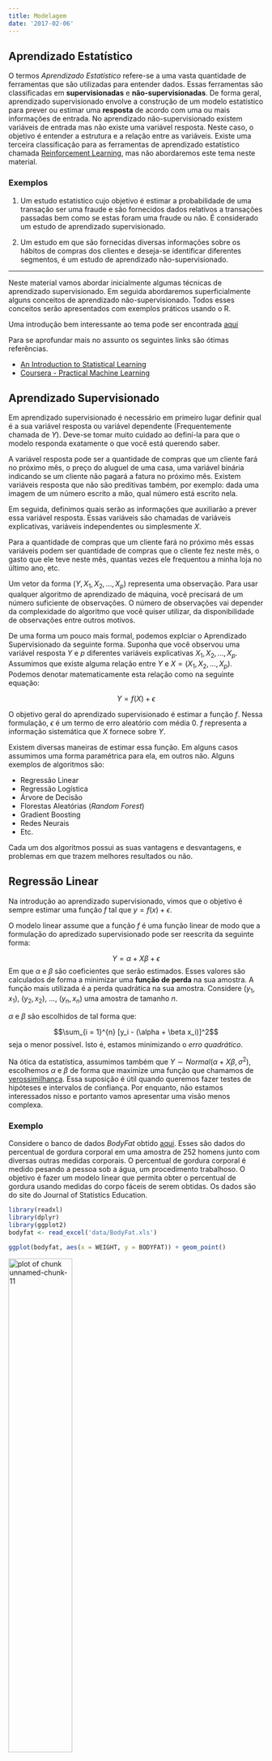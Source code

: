 ```yaml
---
title: Modelagem
date: '2017-02-06'
---
```






## Aprendizado Estatístico

O termos *Aprendizado Estatístico* refere-se a uma vasta quantidade de ferramentas
que são utilizadas para entender dados. Essas ferramentas são classificadas em 
**supervisionadas** e **não-supervisionadas**. De forma geral, aprendizado
supervisionado envolve a construção de um modelo estatístico para prever ou estimar
uma **resposta** de acordo com uma ou mais informações de entrada. No aprendizado 
não-supervisionado existem variáveis de entrada mas não existe uma variável resposta. 
Neste caso, o objetivo é entender a estrutura e a relação entre as variáveis. Existe
uma terceira classificação para as ferramentas de aprendizado estatístico chamada 
[Reinforcement Learning](https://en.wikipedia.org/wiki/Reinforcement_learning), mas
não abordaremos este tema neste material.

### Exemplos

1. Um estudo estatístico cujo objetivo é estimar a probabilidade de uma transação 
ser uma fraude e são fornecidos dados relativos a transações passadas bem como se 
estas foram uma fraude ou não. É considerado um estudo de aprendizado supervisionado.

2. Um estudo em que são fornecidas diversas informações sobre os hábitos de compras
dos clientes e deseja-se identificar diferentes segmentos, é um
estudo de aprendizado não-supervisionado.

---------

Neste material vamos abordar inicialmente algumas técnicas de aprendizado supervisionado.
Em seguida abordaremos superficialmente alguns conceitos de aprendizado 
não-supervisionado. Todos esses conceitos serão apresentados com exemplos práticos 
usando o R. 

Uma introdução bem interessante ao tema pode ser encontrada [aqui](http://www.r2d3.us/visual-intro-to-machine-learning-part-1/)

Para se aprofundar mais no assunto os seguintes links são ótimas referências.

* [An Introduction to Statistical Learning](http://www-bcf.usc.edu/~gareth/ISL/ISLR%20Sixth%20Printing.pdf)
* [Coursera - Practical Machine Learning](https://www.coursera.org/learn/practical-machine-learning)







## Aprendizado Supervisionado

Em aprendizado supervisionado é necessário em primeiro lugar definir qual é a sua variável
resposta ou variável dependente (Frequentemente chamada de $Y$). Deve-se tomar muito 
cuidado ao definí-la para que o modelo responda exatamente o que você está 
querendo saber. 

A variável resposta pode ser a quantidade de compras que um cliente fará no
próximo mês, o preço do aluguel de uma casa, uma variável binária indicando se 
um cliente não pagará a fatura no próximo mês. Existem variáveis resposta que
não são preditivas também, por exemplo: dada uma imagem de um número escrito a 
mão, qual número está escrito nela.

Em seguida, definimos quais serão as informações que auxiliarão a prever essa
variável resposta. Essas variáveis são chamadas de variáveis explicativas, variáveis 
independentes ou simplesmente $X$.

Para a quantidade de compras que um cliente fará no próximo mês essas variáveis 
podem ser quantidade de compras que o cliente fez neste mês, o gasto que ele teve neste mês,
quantas vezes ele frequentou a minha loja no último ano, etc.

Um vetor da forma $(Y, X_1, X_2, ..., X_p)$ representa uma observação. Para usar
qualquer algoritmo de aprendizado de máquina, você precisará de um número suficiente
de observações. O número de observações vai depender da complexidade do algoritmo 
que você quiser utilizar, da disponibilidade de observações entre outros motivos.

De uma forma um pouco mais formal, podemos explciar o Aprendizado Supervisionado
da seguinte forma. Suponha que você observou uma variável resposta $Y$ e $p$ 
diferentes variáveis explicativas $X_1, X_2, ..., X_p$. Assumimos que existe alguma 
relação entre $Y$ e $X = (X_1, X_2, ..., X_p)$. Podemos denotar matematicamente 
esta relação como na seguinte equação:

$$Y = f(X) + \epsilon$$

O objetivo geral do aprendizado supervisionado é estimar a função $f$.
Nessa formulação, $\epsilon$ é um termo de erro aleatório com média 0. $f$ representa
a informação sistemática que $X$ fornece sobre $Y$.

Existem diversas maneiras de estimar essa função. Em alguns casos assumimos uma
forma paramétrica para ela, em outros não. Alguns exemplos de algoritmos são:

* Regressão Linear
* Regressão Logística
* Árvore de Decisão
* Florestas Aleatórias (*Random Forest*)
* Gradient Boosting
* Redes Neurais
* Etc.

Cada um dos algoritmos possui as suas vantagens e desvantagens, e problemas em 
que trazem melhores resultados ou não. 






## Regressão Linear


Na introdução ao aprendizado supervisionado, vimos que o objetivo é sempre estimar 
uma função $f$ tal que $y = f(x) + \epsilon$.

O modelo linear assume que a função $f$ é uma função linear de modo que a formulação
do apredizado supervisionado pode ser reescrita da seguinte forma:

$$Y = \alpha + X\beta + \epsilon$$
Em que $\alpha$ e $\beta$ são coeficientes que serão estimados. Esses valores são 
calculados de forma a minimizar uma **função de perda** na sua amostra. A função 
mais utilizada é a perda quadrática na sua amostra. Considere $(y_1, x_1)$, $(y_2, x_2)$, ..., $(y_n, x_n)$ uma amostra de tamanho $n$.

$\alpha$ e $\beta$ são escolhidos de tal forma que:

$$\sum_{i = 1}^{n} [y_i - (\alpha + \beta x_i)]^2$$
seja o menor possível. Isto é, estamos minimizando o *erro quadrático*.

Na ótica da estatística, assumimos também que $Y \sim Normal(\alpha + X \beta, \sigma^2)$, 
escolhemos $\alpha$ e $\beta$ de forma que maximize uma função que chamamos de [verossimilhança](https://pt.wikipedia.org/wiki/Fun%C3%A7%C3%A3o_de_verossimilhan%C3%A7a). 
Essa suposição é útil quando queremos fazer testes de hipóteses e intervalos de 
confiança. Por enquanto, não estamos interessados nisso e portanto vamos 
apresentar uma visão menos complexa.

### Exemplo

Considere o banco de dados *BodyFat* obtido [aqui](http://www2.stetson.edu/~jrasp/data.htm). 
Esses são dados do percentual de gordura corporal em uma amostra de 252 homens junto com
diversas outras medidas corporais. O percentual de gordura corporal é medido pesando
a pessoa sob a água, um procedimento trabalhoso. O objetivo é fazer um modelo linear
que permita obter o percentual de gordura usando medidas do corpo fáceis de serem obtidas.
Os dados são do site do Journal of Statistics Education.


```r
library(readxl)
library(dplyr)
library(ggplot2)
bodyfat <- read_excel('data/BodyFat.xls')
```


```r
ggplot(bodyfat, aes(x = WEIGHT, y = BODYFAT)) + geom_point()
```

<img src="figures//unnamed-chunk-11-1.png" title="plot of chunk unnamed-chunk-11" alt="plot of chunk unnamed-chunk-11" width="50%" height="50%" />

A partir do gráfico de dispersão, vemos que o peso do indivíduo parece ser **linearmente**
relacionado ao percentual de gordura corporal. Vamos então ajustar um modelo linear
usando o R. Para ajustar o modelo, usamos a função `lm` (de *__l__inear __m__odel*). 
A função `lm`, assim como muitas outras que ajustam modelo no R, recebe como argumentos
uma formula e um banco de dados. 

`formula` é um tipo especial de objeto no R que ajuda muito na especificação dos modelos. 
Ela tem a forma `y ~ x1 + x2 + ... + xn` em que `y` é o nome da variável resposta e `x1`,
`x2`, ..., `xn` são os nomes das variáveis que serão utilizadas como explicativas. 


```r
ajuste <- lm(BODYFAT ~ WEIGHT, data = bodyfat)
```

Com essa chamada da função criamos o objeto `ajuste`. Esse objeto abriga informações
relacionadas ao ajuste do modelo.

$$bodyfat = \alpha + \beta*weight + \epsilon$$
As estimativas de $\alpha$ e $\beta$ podem ser encontradas usando a função `summary`.
A estimativa de $\alpha$ é o valor da coluna `Estimate` na linha `(Intercept)`: -9.99515 
e a estimativa de $\beta$ é o valor logo abaixo: 0.16171.


```r
summary(ajuste)
## 
## Call:
## lm(formula = BODYFAT ~ WEIGHT, data = bodyfat)
## 
## Residuals:
##     Min      1Q  Median      3Q     Max 
## -16.434  -4.315   0.079   4.540  19.681 
## 
## Coefficients:
##             Estimate Std. Error t value Pr(>|t|)    
## (Intercept) -9.99515    2.38906  -4.184 3.97e-05 ***
## WEIGHT       0.16171    0.01318  12.273  < 2e-16 ***
## ---
## Signif. codes:  0 '***' 0.001 '**' 0.01 '*' 0.05 '.' 0.1 ' ' 1
## 
## Residual standard error: 6.135 on 250 degrees of freedom
## Multiple R-squared:  0.376,	Adjusted R-squared:  0.3735 
## F-statistic: 150.6 on 1 and 250 DF,  p-value: < 2.2e-16
```

Em R, o ajuste de um modelo estatístico é salvo em um objeto. Esse objeto é uma
`list` que armazena diversas informações sobre o ajuste. Você pode ver algumas
informações disponíveis quando vê a estrutura do objeto `ajuste` usando a função 
`str`.


```r
str(ajuste, max.level = 1)
## List of 12
##  $ coefficients : Named num [1:2] -9.995 0.162
##   ..- attr(*, "names")= chr [1:2] "(Intercept)" "WEIGHT"
##  $ residuals    : Named num [1:252] -2.35 -11.12 9.69 -8.98 8 ...
##   ..- attr(*, "names")= chr [1:252] "1" "2" "3" "4" ...
##  $ effects      : Named num [1:252] -300.64 75.29 10.38 -9.01 7.98 ...
##   ..- attr(*, "names")= chr [1:252] "(Intercept)" "WEIGHT" "" "" ...
##  $ rank         : int 2
##  $ fitted.values: Named num [1:252] 14.9 18 14.9 19.9 19.8 ...
##   ..- attr(*, "names")= chr [1:252] "1" "2" "3" "4" ...
##  $ assign       : int [1:2] 0 1
##  $ qr           :List of 5
##   ..- attr(*, "class")= chr "qr"
##  $ df.residual  : int 250
##  $ xlevels      : Named list()
##  $ call         : language lm(formula = BODYFAT ~ WEIGHT, data = bodyfat)
##  $ terms        :Classes 'terms', 'formula'  language BODYFAT ~ WEIGHT
##   .. ..- attr(*, "variables")= language list(BODYFAT, WEIGHT)
##   .. ..- attr(*, "factors")= int [1:2, 1] 0 1
##   .. .. ..- attr(*, "dimnames")=List of 2
##   .. ..- attr(*, "term.labels")= chr "WEIGHT"
##   .. ..- attr(*, "order")= int 1
##   .. ..- attr(*, "intercept")= int 1
##   .. ..- attr(*, "response")= int 1
##   .. ..- attr(*, ".Environment")=<environment: 0x19fc660> 
##   .. ..- attr(*, "predvars")= language list(BODYFAT, WEIGHT)
##   .. ..- attr(*, "dataClasses")= Named chr [1:2] "numeric" "numeric"
##   .. .. ..- attr(*, "names")= chr [1:2] "BODYFAT" "WEIGHT"
##  $ model        :'data.frame':	252 obs. of  2 variables:
##   ..- attr(*, "terms")=Classes 'terms', 'formula'  language BODYFAT ~ WEIGHT
##   .. .. ..- attr(*, "variables")= language list(BODYFAT, WEIGHT)
##   .. .. ..- attr(*, "factors")= int [1:2, 1] 0 1
##   .. .. .. ..- attr(*, "dimnames")=List of 2
##   .. .. ..- attr(*, "term.labels")= chr "WEIGHT"
##   .. .. ..- attr(*, "order")= int 1
##   .. .. ..- attr(*, "intercept")= int 1
##   .. .. ..- attr(*, "response")= int 1
##   .. .. ..- attr(*, ".Environment")=<environment: 0x19fc660> 
##   .. .. ..- attr(*, "predvars")= language list(BODYFAT, WEIGHT)
##   .. .. ..- attr(*, "dataClasses")= Named chr [1:2] "numeric" "numeric"
##   .. .. .. ..- attr(*, "names")= chr [1:2] "BODYFAT" "WEIGHT"
##  - attr(*, "class")= chr "lm"
```

Por exemplo você pode acessar os coeficientes do modelo usando `ajuste$coefficients`.

Outra função que existe para a maior parte dos modelos que podem ser ajustados usando o R 
a `predict`. Usamos a função `predict` para obter as estimativas do modelo ajustado para
uma base de dados (nova ou não).


```r
bodyfat$predito_modelo1 <- predict(ajuste, newdata = bodyfat)
bodyfat %>% select(WEIGHT, BODYFAT, predito_modelo1) %>% head() %>% knitr::kable()
```



| WEIGHT| BODYFAT| predito_modelo1|
|------:|-------:|---------------:|
| 154.25|    12.6|        14.94842|
| 173.25|     6.9|        18.02089|
| 154.00|    24.6|        14.90800|
| 184.75|    10.9|        19.88054|
| 184.25|    27.8|        19.79969|
| 210.25|    20.6|        24.00412|

Nessa tabela, vemos o valor predito pelo modelo para cada observação bem como o
valor verdadeiro de gordura corporal daquele indivíduo. Nosso modelo não parece
estar muito bom. Uma possível medida de erro é o MSE (Erro quadrático médio).
Podemos calculá-lo fazendo contas simples no R.


```r
mse <- mean((bodyfat$BODYFAT - bodyfat$predito_modelo1)^2)
mse
## [1] 37.34089
```

É mais fácil identificar se esse erro é baixo ou não comparando-o com o erro se 
usássemos a média da variável como valor predito para todas as observações e 
tirando a raíz quadrada dos dois.


```r
erro_usando_media <- mean((bodyfat$BODYFAT - mean(bodyfat$BODYFAT))^2)
erro_usando_media
## [1] 59.83737

sqrt(mse)
## [1] 6.110719
sqrt(erro_usando_media)
## [1] 7.735462
```

Agora podemos ter uma ideia de que o nosso erro está alto. Se usássemos apenas a 
média erraríamos em média 7,7 usando o nosso modelo, ficamos com 6,1.

Felizmente, podemos melhorar o modelo adicionando mais variáveis. No R basta:


```r
ajuste2 <- lm(BODYFAT ~ WEIGHT + HEIGHT + CHEST + ABDOMEN + NECK + KNEE, 
              data = bodyfat)
```

O erro pode ser novamente calculado repetindo as operações que fizemos anteriormente.


```r
bodyfat$predito_modelo2 <- predict(ajuste2, newdata = bodyfat)
mse <- mean((bodyfat$BODYFAT - bodyfat$predito_modelo2)^2)
sqrt(mse)
## [1] 4.049453
```

Agora reduzimos bastante o erro. É muito importante ressaltar que estamos avaliando
o erro dentro da mesma base de dados que utilizamos para ajustar o modelo. Isso é 
considerado uma má prática, pois podemos facilmente esbarrar em uma situação de
*superajuste* ou *overfitting*.

### Recapitulando

Ajustar um modelo de regressão linear no R é muito simples.

* Usamos a função `lm` que recebe uma fórmula de especificação do modelo e um data.frame.
* A função `lm` retorna um obejto do tipo `lm`, que é uma `list` que armazena diversas informações sobre o ajuste.
* A função `summary` e a função `str` ajudam a identificar o conteúdo do objeto do modelo.
* A função `predict` é usada para aplicar o modelo em um novo banco de dados.

Essas funções são bem parecidas para qualquer modelo que você ajustar no R futuramente.





## Árvore  de Decisão

Os modelos de árvore de decisão como vamos utilizar são implementados de acordo
com o livro *Classification and Regression Trees* de Breiman, Friedman, Olshen e Stone.

De certa forma, a árvore de decisão é o modelo mais intuitivo que existe, principalmente
quando o objetivo é classificar uma observação em uma de duas classes. Considere 
que o seu objetivo é separar as observações azuis das observações laranjas no 
gráfico abaixo.

<img src="figures//unnamed-chunk-20-1.png" title="plot of chunk unnamed-chunk-20" alt="plot of chunk unnamed-chunk-20" width="50%" height="50%" />

Pelo gráfico acima, podemos ver que a variável $x$ fornece informação que ajuda
a discriminar se a observação será azul ou laranja. Basta ver que as observações
de cor laranja estão mais concentradas do lado direito e as azuis, mais para o
lado esquerdo. O objetivo da árvore de decisão é encontrar o valor de $x$ que 
melhor separa as informações azuis e laranja.

Para detalhar um pouco mais, imagine que você tem um nó com $N$ observações e que 
$n$ possuem $Resposta = 1$ (Exemplo Cor = 'Azul') e $N - n$ possuem $Resposta = 0$, 
ou seja, temos um problema de classificação binária. Então neste caso $p = \frac{n}{N}$
é a proporção de resposta neste nó.

O objetivo da árvore de decisão dividir este *nó* (grupo de observações) em 2 de 
forma que a diferença entre a proporção de classes entre os dois nós resultantes 
seja a maior possível. Claro que cada um dos nós precisa ter uma quantidade 
significativa de observações de forma que $p$ seja estimado corretamente.

No R, o pacote que usamos para fazer este tipo de análise é o [`rpart`](https://CRAN.R-project.org/package=rpart). Uma introdução 
mais formal a esses métodos pode ser encontrada na vignette do pacote `rpart`. 
Digite `vignette('longintro', package = 'rpart')` no console para encontrá-la.

Existem ainda outras alternativas de pacotes como o [`tree`](https://CRAN.R-project.org/package=tree),
e [`party`](https://CRAN.R-project.org/package=party).

### Exemplo 

Para esse exemplo vamos usar o banco de dados do Titanic. Um banco de dados que
ficou famoso por causa de uma competição no Kaggle. Esse banco de dados contém 
diversas informações sobre os passageiros do Titanic bem como uma variável que 
indica se o passageiro sobreviveu (1) e se não sobreviveu (0).


```r
library(readr)
titanic <- read_csv('data/titanic-train.csv')
## Parsed with column specification:
## cols(
##   PassengerId = col_integer(),
##   Survived = col_integer(),
##   Pclass = col_integer(),
##   Name = col_character(),
##   Sex = col_character(),
##   Age = col_double(),
##   SibSp = col_integer(),
##   Parch = col_integer(),
##   Ticket = col_character(),
##   Fare = col_double(),
##   Cabin = col_character(),
##   Embarked = col_character()
## )
titanic$Survived <- as.factor(titanic$Survived)
```

Usaremos o pacote `rpart` que por sua vez possui uma função chamada `rpart`.
A função `rpart` recebe uma fórmula indicando a variável resposta e as 
variáveis que serão utilizadas no modelo, além de receber um argumento
`data` que indica o banco de dados utilizado.


```r
library(rpart)
arvore <- rpart(Survived ~ Sex + Age + Pclass, data = titanic)
```

Assim como na regressão linear, podemos ver informações sobre o ajuste
usando a função `summary`.


```r
summary(arvore)
## Call:
## rpart(formula = Survived ~ Sex + Age + Pclass, data = titanic)
##   n= 891 
## 
##           CP nsplit rel error    xerror       xstd
## 1 0.44444444      0 1.0000000 1.0000000 0.04244576
## 2 0.02339181      1 0.5555556 0.5555556 0.03574957
## 3 0.01461988      2 0.5321637 0.5994152 0.03673449
## 4 0.01169591      4 0.5029240 0.5935673 0.03660811
## 5 0.01000000      6 0.4795322 0.5584795 0.03581795
## 
## Variable importance
##    Sex Pclass    Age 
##     70     18     12 
## 
## Node number 1: 891 observations,    complexity param=0.4444444
##   predicted class=0  expected loss=0.3838384  P(node) =1
##     class counts:   549   342
##    probabilities: 0.616 0.384 
##   left son=2 (577 obs) right son=3 (314 obs)
##   Primary splits:
##       Sex    splits as  RL,       improve=124.426300, (0 missing)
##       Pclass < 2.5  to the right, improve= 43.781830, (0 missing)
##       Age    < 6.5  to the right, improve=  8.814172, (177 missing)
## 
## Node number 2: 577 observations,    complexity param=0.02339181
##   predicted class=0  expected loss=0.1889081  P(node) =0.647587
##     class counts:   468   109
##    probabilities: 0.811 0.189 
##   left son=4 (553 obs) right son=5 (24 obs)
##   Primary splits:
##       Age    < 6.5  to the right, improve=10.78893, (124 missing)
##       Pclass < 1.5  to the right, improve=10.01914, (0 missing)
## 
## Node number 3: 314 observations,    complexity param=0.01461988
##   predicted class=1  expected loss=0.2579618  P(node) =0.352413
##     class counts:    81   233
##    probabilities: 0.258 0.742 
##   left son=6 (144 obs) right son=7 (170 obs)
##   Primary splits:
##       Pclass < 2.5  to the right, improve=31.163130, (0 missing)
##       Age    < 12   to the left,  improve= 1.891684, (53 missing)
##   Surrogate splits:
##       Age < 18.5 to the left,  agree=0.564, adj=0.049, (0 split)
## 
## Node number 4: 553 observations
##   predicted class=0  expected loss=0.1681736  P(node) =0.620651
##     class counts:   460    93
##    probabilities: 0.832 0.168 
## 
## Node number 5: 24 observations
##   predicted class=1  expected loss=0.3333333  P(node) =0.02693603
##     class counts:     8    16
##    probabilities: 0.333 0.667 
## 
## Node number 6: 144 observations,    complexity param=0.01461988
##   predicted class=0  expected loss=0.5  P(node) =0.1616162
##     class counts:    72    72
##    probabilities: 0.500 0.500 
##   left son=12 (12 obs) right son=13 (132 obs)
##   Primary splits:
##       Age < 38.5 to the right, improve=3.875163, (42 missing)
## 
## Node number 7: 170 observations
##   predicted class=1  expected loss=0.05294118  P(node) =0.1907969
##     class counts:     9   161
##    probabilities: 0.053 0.947 
## 
## Node number 12: 12 observations
##   predicted class=0  expected loss=0.08333333  P(node) =0.01346801
##     class counts:    11     1
##    probabilities: 0.917 0.083 
## 
## Node number 13: 132 observations,    complexity param=0.01169591
##   predicted class=1  expected loss=0.4621212  P(node) =0.1481481
##     class counts:    61    71
##    probabilities: 0.462 0.538 
##   left son=26 (117 obs) right son=27 (15 obs)
##   Primary splits:
##       Age < 5.5  to the right, improve=1.777778, (42 missing)
## 
## Node number 26: 117 observations,    complexity param=0.01169591
##   predicted class=1  expected loss=0.4871795  P(node) =0.1313131
##     class counts:    57    60
##    probabilities: 0.487 0.513 
##   left son=52 (8 obs) right son=53 (109 obs)
##   Primary splits:
##       Age < 12   to the left,  improve=3.900498, (42 missing)
## 
## Node number 27: 15 observations
##   predicted class=1  expected loss=0.2666667  P(node) =0.01683502
##     class counts:     4    11
##    probabilities: 0.267 0.733 
## 
## Node number 52: 8 observations
##   predicted class=0  expected loss=0  P(node) =0.008978676
##     class counts:     8     0
##    probabilities: 1.000 0.000 
## 
## Node number 53: 109 observations
##   predicted class=1  expected loss=0.4495413  P(node) =0.1223345
##     class counts:    49    60
##    probabilities: 0.450 0.550
```

Visualizar a árvore de decisão sempre dá bons *insights*. Um pacote que é interessante
para visualizar a árvore de decisão construída com o `rpart` é o [`rpart.plot`](https://CRAN.R-project.org/package=rpart.plot). 


```r
library(rpart.plot)
rpart.plot(arvore)
```

<img src="figures//unnamed-chunk-24-1.png" title="plot of chunk unnamed-chunk-24" alt="plot of chunk unnamed-chunk-24" width="70%" height="70%" />

A visualização é bem intuitiva. No topo, vemos o primeiro nó em que 38% dos indivíduos
sobreviveram e que representa o total da base (100%). Em seguida, vemos que a primeira
variável que discrimina quem sobreviveu ou não é a variável Sexo: Dos homens, que eram 65%
dos passageiros, apenas 19% sobreviveu enquanto das mulheres, que eram 35%, 74% sobreviveu.
Dos homens, aqueles que eram menores de 6 anos e meio, sobreviveram em maior proporção
também. A interpretação pode continuar dessa forma recursivamente.

Mais uma vez, assim como na regressão linear, podemos utilizar a função `predict` para 
obter a probabilidade predita de sobrevivência e a classificação predita para cada
observação. A diferença é que agora temos o parâmetros `type`, que vai indicar se queremos
a probabilidade ou a classe predita.


```r
probabilidades <- predict(arvore, newdata = titanic, type = 'prob')
```

Com `type = 'prob'` obtemos uma `matrix` em que cada coluna representa a probabilidade
predita para cada classe. Quando temos apenas um classe isso pode parecer desnecessário
já que o valor de uma coluna é a diferença de 1 pelo valor da outra, mas árvores podem 
ser utilizadas em modelos com mais de classificação para mais de duas categorias.


```r
classes <- predict(arvore, newdata = titanic, type = 'class')
```

Quando você prevê a classe diretamente, o `rpart` indica como predito quando a
probabilidade de sobrevivência é maior do que 50%. Isso nem sempre é o que garante
o maior ganho com o modelo. Principalmente em problemas em que as classes são muito
desbalanceadas. Além disso, em outros problemas, os custos de classificar uma observação
como positiva quando ela é negativa, podem ser diferentes de classificá-la como negativa
quando ela é positiva.

Para escolher o melhor ponto de corte da probabilidade, podemos usar a curva ROC, e
uma função de custo. Existem diversos pacotes que ajudam a calcular essas medidas. Vamos fazer aqui sem usá-los para praticar.


```r
library(tidyverse)
## Loading tidyverse: tibble
## Loading tidyverse: tidyr
## Loading tidyverse: purrr
## Conflicts with tidy packages ----------------------------------------------
## filter(): dplyr, stats
## lag():    dplyr, stats
cortes <- seq(0,1,by = 0.01)
valores <- map_df(cortes, function(x){
  tabela <- table(
    titanic$Survived, 
    factor(probabilidades[,2] > x, levels = c("FALSE", "TRUE"))
    )
  data_frame(
    corte = x,
    FPR = tabela[1,2]/sum(tabela[1,]),
    TPR = tabela[2,2]/sum(tabela[2,]),
    TNR = tabela[1,1]/sum(tabela[1,]),
    FNR = tabela[2,1]/sum(tabela[2,])
  )
})


ggplot(valores, aes(x = FPR, y = TPR)) + 
  geom_step() + 
  geom_abline(color = 'blue', linetype = 'dashed')
```

<img src="figures//unnamed-chunk-27-1.png" title="plot of chunk unnamed-chunk-27" alt="plot of chunk unnamed-chunk-27" width="50%" height="50%" />

A função de custo pode ser calculada da seguinte forma. Veja que estamos considerando
pesos iguais para ambos os erros.


```r
valores %>%
  mutate(custo = FPR + FNR) %>%
  ggplot(aes(x = corte, y = custo)) +
  geom_line()
```

<img src="figures//unnamed-chunk-28-1.png" title="plot of chunk unnamed-chunk-28" alt="plot of chunk unnamed-chunk-28" width="50%" height="50%" />

Neste caso, o ponto mínimo da função é obtido com qualquer corte entre um pouco menos de 25%
até um pouco mais de 50%. Isso nem sempre é verdade e deve ser avaliado em cada modelo.





